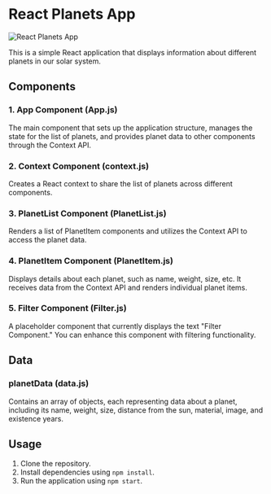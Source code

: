 # React Planets App

![React Planets App](https://i.ibb.co/CbXLjMQ/planetarium.png)

This is a simple React application that displays information about different planets in our solar system.

## Components

### 1. App Component (App.js)

The main component that sets up the application structure, manages the state for the list of planets, and provides planet data to other components through the Context API.

### 2. Context Component (context.js)

Creates a React context to share the list of planets across different components.

### 3. PlanetList Component (PlanetList.js)

Renders a list of PlanetItem components and utilizes the Context API to access the planet data.

### 4. PlanetItem Component (PlanetItem.js)

Displays details about each planet, such as name, weight, size, etc. It receives data from the Context API and renders individual planet items.

### 5. Filter Component (Filter.js)

A placeholder component that currently displays the text "Filter Component." You can enhance this component with filtering functionality.

## Data

### planetData (data.js)

Contains an array of objects, each representing data about a planet, including its name, weight, size, distance from the sun, material, image, and existence years.

## Usage

1. Clone the repository.
2. Install dependencies using `npm install`.
3. Run the application using `npm start`.
